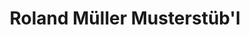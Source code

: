---
title: "Roland Müller Musterstüb'l"
url: /schoeneck-vogtl/roland-mueller-musterstuebl/
shop: Andenken
---
